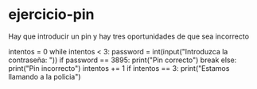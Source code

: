 # ejercicio-pin
Hay que introducir un pin y hay tres oportunidades de que sea incorrecto

intentos = 0
while intentos < 3:
    password = int(input("Introduzca la contraseña: ")) 
    if password == 3895:
        print("Pin correcto")
        break
    else:
        print("Pin incorrecto")
        intentos += 1
    if intentos == 3:
        print("Estamos llamando a la policia")
